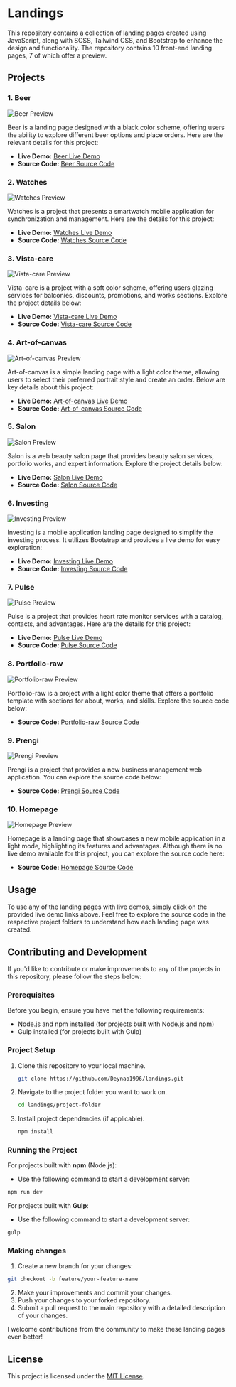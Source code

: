 # Landings

This repository contains a collection of landing pages created using JavaScript, along with SCSS, Tailwind CSS, and Bootstrap to enhance the design and functionality. The repository contains 10 front-end landing pages, 7 of which offer a preview.

## Projects

### 1. Beer

![Beer Preview](https://res.cloudinary.com/dkl9cqqui/image/upload/v1695272111/beer_1_qe0uvr.jpg)

Beer is a landing page designed with a black color scheme, offering users the ability to explore different beer options and place orders. Here are the relevant details for this project:

- **Live Demo:** [Beer Live Demo](https://deynao1996.github.io/beer/)
- **Source Code:** [Beer Source Code](https://github.com/deynao1996/landings/tree/main/beer)

### 2. Watches

![Watches Preview](https://res.cloudinary.com/dkl9cqqui/image/upload/v1695272293/watches_1_ub0zdo.jpg)

Watches is a project that presents a smartwatch mobile application for synchronization and management. Here are the details for this project:

- **Live Demo:** [Watches Live Demo](https://deynao1996.github.io/watches/)
- **Source Code:** [Watches Source Code](https://github.com/deynao1996/landings/tree/main/watches)

### 3. Vista-care

![Vista-care Preview](https://res.cloudinary.com/dkl9cqqui/image/upload/v1695272408/vista_1_p1wtbv.jpg)

Vista-care is a project with a soft color scheme, offering users glazing services for balconies, discounts, promotions, and works sections. Explore the project details below:

- **Live Demo:** [Vista-care Live Demo](https://deynao1996.github.io/vista-care/)
- **Source Code:** [Vista-care Source Code](https://github.com/deynao1996/landings/tree/main/vista-care)

### 4. Art-of-canvas

![Art-of-canvas Preview](https://res.cloudinary.com/dkl9cqqui/image/upload/v1695272540/art_1_h6cik1.jpg)

Art-of-canvas is a simple landing page with a light color theme, allowing users to select their preferred portrait style and create an order. Below are key details about this project:

- **Live Demo:** [Art-of-canvas Live Demo](https://deynao1996.github.io/art-of-canvas/)
- **Source Code:** [Art-of-canvas Source Code](https://github.com/deynao1996/landings/tree/main/art-of-canvas)

### 5. Salon

![Salon Preview](https://res.cloudinary.com/dkl9cqqui/image/upload/v1695273237/salon_1_lwxdvf.jpg)

Salon is a web beauty salon page that provides beauty salon services, portfolio works, and expert information. Explore the project details below:

- **Live Demo:** [Salon Live Demo](https://deynao1996.github.io/salon/)
- **Source Code:** [Salon Source Code](https://github.com/deynao1996/landings/tree/main/salon)

### 6. Investing

![Investing Preview](https://res.cloudinary.com/dkl9cqqui/image/upload/v1695273237/investing_1_k8xsdy.jpg)

Investing is a mobile application landing page designed to simplify the investing process. It utilizes Bootstrap and provides a live demo for easy exploration:

- **Live Demo:** [Investing Live Demo](https://deynao1996.github.io/investing/)
- **Source Code:** [Investing Source Code](https://github.com/deynao1996/landings/tree/main/investing)

### 7. Pulse

![Pulse Preview](https://res.cloudinary.com/dkl9cqqui/image/upload/v1695273237/pulse_1_qlrflp.jpg)

Pulse is a project that provides heart rate monitor services with a catalog, contacts, and advantages. Here are the details for this project:

- **Live Demo:** [Pulse Live Demo](https://deynao1996.github.io/pulse/)
- **Source Code:** [Pulse Source Code](https://github.com/deynao1996/landings/tree/main/pulse)

### 8. Portfolio-raw

![Portfolio-raw Preview](https://res.cloudinary.com/dkl9cqqui/image/upload/v1695273237/portfolio_1_tx8tka.jpg)

Portfolio-raw is a project with a light color theme that offers a portfolio template with sections for about, works, and skills. Explore the source code below:

- **Source Code:** [Portfolio-raw Source Code](https://github.com/deynao1996/landings/tree/main/portfolio-raw)

### 9. Prengi

![Prengi Preview](https://res.cloudinary.com/dkl9cqqui/image/upload/v1695273597/prengi_1_ovkgpz.jpg)

Prengi is a project that provides a new business management web application. You can explore the source code below:

- **Source Code:** [Prengi Source Code](https://github.com/deynao1996/landings/tree/main/prengi)

### 10. Homepage

![Homepage Preview](https://res.cloudinary.com/dkl9cqqui/image/upload/v1695273237/homepage_1_zypsdk.jpg)

Homepage is a landing page that showcases a new mobile application in a light mode, highlighting its features and advantages. Although there is no live demo available for this project, you can explore the source code here:

- **Source Code:** [Homepage Source Code](https://github.com/deynao1996/landings/tree/main/homepage)

## Usage

To use any of the landing pages with live demos, simply click on the provided live demo links above. Feel free to explore the source code in the respective project folders to understand how each landing page was created.

## Contributing and Development

If you'd like to contribute or make improvements to any of the projects in this repository, please follow the steps below:

### Prerequisites

Before you begin, ensure you have met the following requirements:

- Node.js and npm installed (for projects built with Node.js and npm)
- Gulp installed (for projects built with Gulp)

### Project Setup

1. Clone this repository to your local machine.

   ```bash
   git clone https://github.com/Deynao1996/landings.git
2. Navigate to the project folder you want to work on.
   ```bash
   cd landings/project-folder
3. Install project dependencies (if applicable).
   ```bash
   npm install

### Running the Project

   For projects built with **npm** (Node.js):

   - Use the following command to start a development server:
   ```bash
   npm run dev
   ```
   For projects built with **Gulp**:
   - Use the following command to start a development server:
   ```bash
   gulp
   ```

### Making changes
   1. Create a new branch for your changes:
   ```bash
   git checkout -b feature/your-feature-name
   ```
   2. Make your improvements and commit your changes.
   3. Push your changes to your forked repository.
   4. Submit a pull request to the main repository with a detailed description of your changes.

I welcome contributions from the community to make these landing pages even better!

## License

This project is licensed under the [MIT License](https://github.com/Deynao1996/landings/blob/main/LICENSE.txt).
